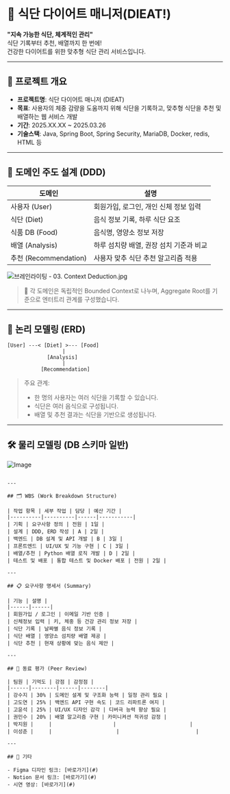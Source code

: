 # 🥗 식단 다이어트 매니저(DIEAT!)

**"지속 가능한 식단, 체계적인 관리"**  
식단 기록부터 추천, 배열까지 한 번에!  
건강한 다이어트를 위한 맞추형 식단 관리 서비스입니다.

---

## 📌 프로젝트 개요

- **프로젝트명**: 식단 다이어트 매니저 (DIEAT)
- **목표**: 사용자의 체중 감량을 도움까지 위해 식단을 기록하고, 맞추형 식단을 추천 및 배열하는 웹 서비스 개발
- **기간**: 2025.XX.XX ~ 2025.03.26
- **기술스택**: Java, Spring Boot, Spring Security, MariaDB, Docker, redis, HTML 등

---

## 🧱 도메인 주도 설계 (DDD)

| 도메인 | 설명 |
|--------|------|
| 사용자 (User) | 회원가입, 로그인, 개인 신체 정보 입력 |
| 식단 (Diet) | 음식 정보 기록, 하루 식단 요조 |
| 식품 DB (Food) | 음식명, 영양소 정보 저장 |
| 배열 (Analysis) | 하루 섬치량 배열, 권장 섬치 기준과 비교 |
| 추천 (Recommendation) | 사용자 맞추 식단 추천 알고리즘 적용 |


![브레인라이팅 - 03. Context Deduction.jpg](attachment:6cabe9ca-9869-4460-a379-e57833b042cc:브레인라이팅_-_03._Context_Deduction.jpg)

> 📌 각 도메인은 독립적인 Bounded Context로 나누며, Aggregate Root를 기준으로 엔터트리 관계를 구성했습니다.

---

## 🧠 논리 모델링 (ERD)

```
[User] ---< [Diet] >--- [Food]
                  |
             [Analysis]
                  |
           [Recommendation]
```

> 주요 관계:
> - 한 명의 사용자는 여러 식단을 기록할 수 있습니다.
> - 식단은 여러 음식으로 구성됩니다.
> - 배열 및 추천 결과는 식단을 기반으로 생성됩니다.

---

## 🛠️ 물리 모델링 (DB 스키마 일반)
![Image](https://github.com/user-attachments/assets/89991876-9469-46eb-9d3c-1264ac2b9999)

```

---

## 🗂️ WBS (Work Breakdown Structure)

| 작업 항목 | 세부 작업 | 담당 | 예산 기간 |
|----------|----------|------|-----------|
| 기획 | 요구사항 정의 | 전원 | 1일 |
| 설계 | DDD, ERD 작성 | A | 2일 |
| 백엔드 | DB 설계 및 API 개발 | B | 3일 |
| 프론트엔드 | UI/UX 및 기능 구현 | C | 3일 |
| 배열/추천 | Python 배열 로직 개발 | D | 2일 |
| 테스트 및 배포 | 통합 테스트 및 Docker 배포 | 전원 | 2일 |

---

## 📋 요구사항 명세서 (Summary)

| 기능 | 설명 |
|------|------|
| 회원가입 / 로그인 | 이메일 기반 인증 |
| 신체정보 입력 | 키, 체중 등 건강 관리 정보 저장 |
| 식단 기록 | 날짜별 음식 정보 기록 |
| 식단 배열 | 영양소 섬치량 배열 제공 |
| 식단 추천 | 현재 상황에 맞는 음식 제안 |

---

## 🤝 동료 평가 (Peer Review)

| 팀원 | 기억도 | 강점 | 감정점 |
|------|--------|------|--------|
| 강수지 | 30% | 도메인 설계 및 구조화 능력 | 일정 관리 필요 |
| 고도연 | 25% | 백엔드 API 구현 속도 | 코드 리파트론 여지 |
| 고윤석 | 25% | UI/UX 디자인 감각 | 디버극 능력 향상 필요 |
| 권민수 | 20% | 배열 알고리즘 구현 | 카미니켜션 적귀성 감정 |
| 박지원 |     |                    |                        |
| 이성준 |     |                     |                         |

---

## 📒 기타

- Figma 디자인 링크: [바로가기](#)
- Notion 문서 링크: [바로가기](#)
- 시연 영상: [바로가기](#)

